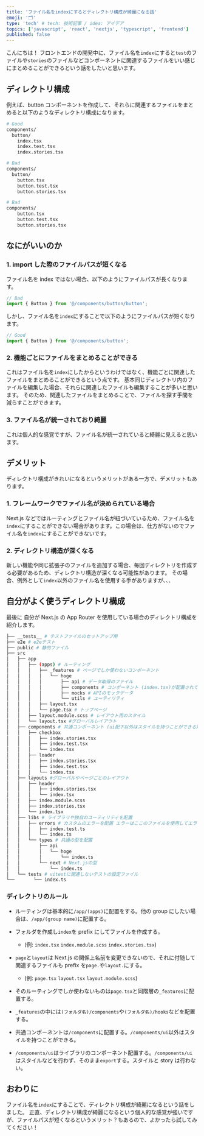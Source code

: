 ```yaml
---
title: 'ファイル名をindexにするとディレクトリ構成が綺麗になる話'
emoji: '🗂️'
type: 'tech' # tech: 技術記事 / idea: アイデア
topics: ['javascript', 'react', 'nextjs', 'typescript', 'frontend']
published: false
---
```


こんにちは！
フロントエンドの開発中に、ファイル名を`index`にすると`test`のファイルや`stories`のファイルなどコンポーネントに関連するファイルをいい感じにまとめることができるという話をしたいと思います。

## ディレクトリ構成

例えば、button コンポーネントを作成して、それらに関連するファイルをまとめると以下のようなディレクトリ構成になります。

```bash
# Good
components/
  button/
    index.tsx
    index.test.tsx
    index.stories.tsx

# Bad
components/
  button/
    button.tsx
    button.test.tsx
    button.stories.tsx

# Bad
components/
    button.tsx
    button.test.tsx
    button.stories.tsx
```

## なにがいいのか

### 1. import した際のファイルパスが短くなる

ファイル名を index ではない場合、以下のようにファイルパスが長くなります。

```ts
// Bad
import { Button } from '@/components/button/button';
```

しかし、ファイル名を`index`にすることで以下のようにファイルパスが短くなります。

```ts
// Good
import { Button } from '@/components/button';
```

### 2. 機能ごとにファイルをまとめることができる

これはファイル名を`index`にしたからというわけではなく、機能ごとに関連したファイルをまとめることができるという点です。
基本同じディレクトリ内のファイルを編集した場合、それらに関連したファイルも編集することが多いと思います。
そのため、関連したファイルをまとめることで、ファイルを探す手間を減らすことができます。

### 3. ファイル名が統一されており綺麗

これは個人的な感覚ですが、ファイル名が統一されていると綺麗に見えると思います。

## デメリット

ディレクトリ構成がきれいになるというメリットがある一方で、デメリットもあります。

### 1. フレームワークでファイル名が決められている場合

Next.js などではルーティングとファイル名が紐づいているため、ファイル名を`index`にすることができない場合があります。この場合は、仕方がないのでファイル名を`index`にすることができないです。

### 2. ディレクトリ構造が深くなる

新しい機能や同じ拡張子のファイルを追加する場合、毎回ディレクトリを作成する必要があるため、ディレクトリ構造が深くなる可能性があります。
その場合、例外として`index`以外のファイル名を使用する手がありますが、、、

## 自分がよく使うディレクトリ構成

最後に 自分が Next.js の App Router を使用している場合のディレクトリ構成を紹介します。

```bash
├── __tests__ # テストファイルのセットアップ用
├── e2e # e2eテスト
├── public # 静的ファイル
├── src
│   ├── app
│   │   ├── (apps) # ルーティング
│   │   │   ├── _features # ページでしか使わないコンポーネント
│   │   │   │   └── hoge
│   │   │   │       ├── api # データ取得のファイル
│   │   │   │       ├── components # コンポーネント (index.tsx)が配置されている。
│   │   │   │       ├── mocks # APIのモックデータ
│   │   │   │       └── utils # ユーティリティ
│   │   │   ├── layout.tsx
│   │   │   └── page.tsx # トップページ
│   │   ├── layout.module.scss # レイアウト用のスタイル
│   │   └── layout.tsx #グローバルレイアウト
│   ├── components # 共通コンポーネント (ui配下以外はスタイルを持つことができる)
│   │   ├── checkbox
│   │   │   ├── index.stories.tsx
│   │   │   ├── index.test.tsx
│   │   │   └── index.tsx
│   │   ├── loader
│   │   │   ├── index.stories.tsx
│   │   │   ├── index.test.tsx
│   │   │   └── index.tsx
│   ├── layouts #グローバルやページごとのレイアウト
│   │   ├── header
│   │   │   ├── index.stories.tsx
│   │   │   └── index.tsx
│   │   ├── index.module.scss
│   │   ├── index.stories.tsx
│   │   └── index.tsx
│   ├── libs # ライブラリや独自のユーティリティを配置
│   │   ├── errors # カスタムのエラーを配置 エラーはここのファイルを使用してエラーを生成する。
│   │   │   ├── index.test.ts
│   │   │   └── index.ts
│   │   └── types # 共通の型を配置
│   │       ├── api
│   │       │   └── hoge
│   │       │       └── index.ts
│   │       └── next # Next.jsの型
│   │           └── index.ts
│   └── tests # vitestに関連しないテストの設定ファイル
└──       └── index.ts
```

### ディレクトリのルール

- ルーティングは基本的に`/app/(apps)`に配置をする。他の group にしたい場合は、`/app/(group name)`に配置する。

- フォルダを作成し`index`を prefix にしてファイルを作成する。

  - (例: `index.tsx` `index.module.scss` `index.stories.tsx`)

- `page`と`layout`は Next.js の関係上名前を変更できないので、それに付随して関連するファイルも prefix を`page.`や`layout.`にする。

  - (例: `page.tsx` `layout.tsx` `layout.module.scss`)

- そのルーティングでしか使わないものは`page.tsx`と同階層の`_features`に配置する。

- `_features`の中には`(フォルダ名)/components`や`(フォルダ名)/hooks`などを配置する。

- 共通コンポーネントは`/components`に配置する。`/components/ui`以外はスタイルを持つことができる。

- `/components/ui`はライブラリのコンポーネント配置する。`/components/ui`はスタイルなどを行わず、そのまま`export`する。スタイルと story は行わない。

## おわりに

ファイル名を`index`にすることで、ディレクトリ構成が綺麗になるという話をしました。
正直、ディレクトリ構成が綺麗になるという個人的な感覚が強いですが、ファイルパスが短くなるというメリット？もあるので、よかったら試してみてください！
